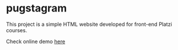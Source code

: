 # pugstagram

This project is a simple HTML website developed for front-end Platzi courses.

Check online demo [here](https://pochito427.github.io/pugstagram/)

